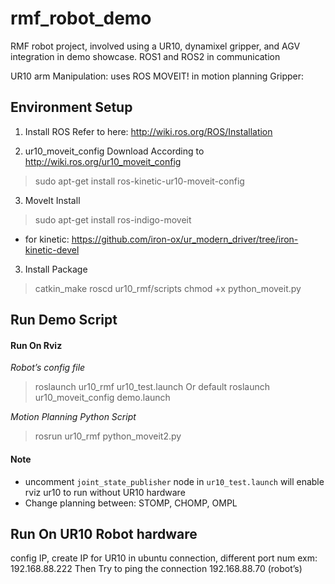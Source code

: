 # rmf_robot_demo
RMF robot project, involved using a UR10, dynamixel gripper, and AGV integration in demo showcase.
ROS1 and ROS2 in communication

UR10 arm Manipulation: uses ROS MOVEIT! in motion planning
Gripper: 


## Environment Setup
1) Install ROS
   Refer to here: http://wiki.ros.org/ROS/Installation

2) ur10_moveit_config Download
According to http://wiki.ros.org/ur10_moveit_config
> sudo apt-get install ros-kinetic-ur10-moveit-config

3) MoveIt Install 
> sudo apt-get install ros-indigo-moveit

* for kinetic:
	https://github.com/iron-ox/ur_modern_driver/tree/iron-kinetic-devel

3) Install Package
> catkin_make
> roscd ur10_rmf/scripts
> chmod +x python_moveit.py


## Run Demo Script

#### Run On Rviz
*Robot’s config file*
> roslaunch ur10_rmf ur10_test.launch
Or default
> roslaunch ur10_moveit_config demo.launch

*Motion Planning Python Script*
> rosrun ur10_rmf python_moveit2.py


#### Note
- uncomment `joint_state_publisher` node in `ur10_test.launch` will enable rviz ur10 to run without UR10 hardware 
- Change planning between: STOMP, CHOMP, OMPL


## Run On UR10 Robot hardware
config IP, create IP for UR10 in ubuntu connection, different port num exm: 192.168.88.222
Then Try to ping the connection 192.168.88.70 (robot’s)


